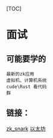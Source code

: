 [TOC]
# 面试
## 可能要学的

```
最新的zk应用
虚拟机、计算机系统
cude\Rust 看代码
群
```
## 链接：
[zk_snark](./learn/kn_snark.md)
[以太坊]('./learn/ethereum/a_ethereum_rm.md')
